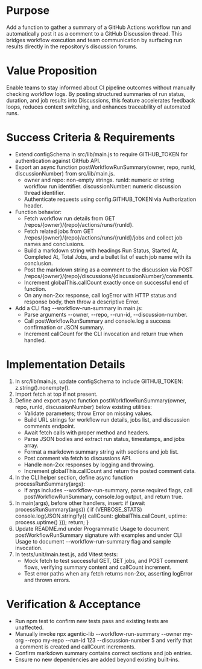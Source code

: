# Purpose
Add a function to gather a summary of a GitHub Actions workflow run and automatically post it as a comment to a GitHub Discussion thread. This bridges workflow execution and team communication by surfacing run results directly in the repository’s discussion forums.

# Value Proposition
Enable teams to stay informed about CI pipeline outcomes without manually checking workflow logs. By posting structured summaries of run status, duration, and job results into Discussions, this feature accelerates feedback loops, reduces context switching, and enhances traceability of automated runs.

# Success Criteria & Requirements
* Extend configSchema in src/lib/main.js to require GITHUB_TOKEN for authentication against GitHub API.
* Export an async function postWorkflowRunSummary(owner, repo, runId, discussionNumber) from src/lib/main.js.
  - owner and repo: non-empty strings. runId: numeric or string workflow run identifier. discussionNumber: numeric discussion thread identifier.
  - Authenticate requests using config.GITHUB_TOKEN via Authorization header.
* Function behavior:
  - Fetch workflow run details from GET /repos/{owner}/{repo}/actions/runs/{runId}.
  - Fetch related jobs from GET /repos/{owner}/{repo}/actions/runs/{runId}/jobs and collect job names and conclusions.
  - Build a markdown string with headings Run Status, Started At, Completed At, Total Jobs, and a bullet list of each job name with its conclusion.
  - Post the markdown string as a comment to the discussion via POST /repos/{owner}/{repo}/discussions/{discussionNumber}/comments.
  - Increment globalThis.callCount exactly once on successful end of function.
  - On any non-2xx response, call logError with HTTP status and response body, then throw a descriptive Error.
* Add a CLI flag --workflow-run-summary in main.js:
  - Parse arguments --owner, --repo, --run-id, --discussion-number.
  - Call postWorkflowRunSummary and console.log a success confirmation or JSON summary.
  - Increment callCount for the CLI invocation and return true when handled.

# Implementation Details
1. In src/lib/main.js, update configSchema to include GITHUB_TOKEN: z.string().nonempty().
2. Import fetch at top if not present.
3. Define and export async function postWorkflowRunSummary(owner, repo, runId, discussionNumber) below existing utilities:
   - Validate parameters; throw Error on missing values.
   - Build URL strings for workflow run details, jobs list, and discussion comments endpoint.
   - Await fetch calls with proper method and headers.
   - Parse JSON bodies and extract run status, timestamps, and jobs array.
   - Format a markdown summary string with sections and job list.
   - Post comment via fetch to discussions API.
   - Handle non-2xx responses by logging and throwing.
   - Increment globalThis.callCount and return the posted comment data.
4. In the CLI helper section, define async function processRunSummary(args):
   - If args includes --workflow-run-summary, parse required flags, call postWorkflowRunSummary, console.log output, and return true.
5. In main(args), before other handlers, insert:
   if (await processRunSummary(args)) { if (VERBOSE_STATS) console.log(JSON.stringify({ callCount: globalThis.callCount, uptime: process.uptime() })); return; }
6. Update README.md under Programmatic Usage to document postWorkflowRunSummary signature with examples and under CLI Usage to document --workflow-run-summary flag and sample invocation.
7. In tests/unit/main.test.js, add Vitest tests:
   - Mock fetch to test successful GET, GET jobs, and POST comment flows, verifying summary content and callCount increment.
   - Test error paths when any fetch returns non-2xx, asserting logError and thrown errors.

# Verification & Acceptance
* Run npm test to confirm new tests pass and existing tests are unaffected.
* Manually invoke npx agentic-lib --workflow-run-summary --owner my-org --repo my-repo --run-id 123 --discussion-number 5 and verify that a comment is created and callCount increments.
* Confirm markdown summary contains correct sections and job entries.
* Ensure no new dependencies are added beyond existing built-ins.